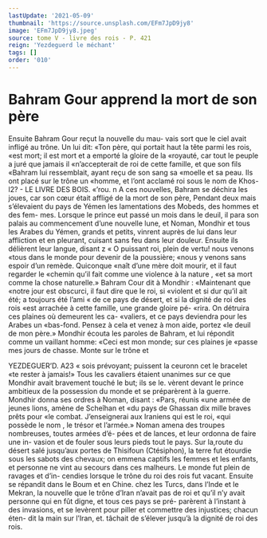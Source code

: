 ```yaml
---
lastUpdate: '2021-05-09'
thumbnail: 'https://source.unsplash.com/EFm7JpD9jy8'
image: 'EFm7JpD9jy8.jpeg'
source: tome V - livre des rois - P. 421
reign: 'Yezdeguerd le méchant'
tags: []
order: '010'
---
```


# Bahram Gour apprend la mort de son père

Ensuite Bahram Gour reçut la nouvelle du mau- vais sort que le ciel avait infligé au trône. Un lui dit: «Ton père, qui portait haut la tête parmi les rois, «est mort; il est mort et a emporté la gloire de la «royauté, car tout le peuple a juré que jamais il «n’accepterait de roi de cette famille, et que son fils «Bahram lui ressemblait, ayant reçu de son sang sa «moelle et sa peau. Ils ont placé sur le trône un «homme, et l’ont acclamé roi sous le nom de Khos-
l2? - LE LIVRE DES BOIS.
«’rou. n A ces nouvelles, Bahram se déchira les joues,
car son cœur était affligé de la mort de son père,
Pendant deux mais s’élevaient du pays de Yémen les lamentations des Mobeds, des hommes et des fem- mes. Lorsque le prince eut passé un mois dans le deuil, il para son palais au commencement d’une nouvelle lune, et Noman, Mondhir et tous les Arabes du Yémen, grands et petits, vinrent auprès de lui dans leur affliction et en pleurant, cuisant sans feu dans leur douleur. Ensuite ils délièrent leur langue, disant z « O puissant roi, plein de vertu! nous venons
«tous dans le monde pour devenir de la poussière; «nous y venons sans espoir d’un remède. Quiconque «naît d’une mère doit mourir, et il faut regarder le «chemin qu’il fait comme une violence à la nature , «et sa mort comme la chose naturelle.»
Bahram Cour dit à Mondhir : «Maintenant que
«notre jour est obscurci, il faut dire que le roi, si «violent et si dur qu’il ait été; a toujours été l’ami
« de ce pays de désert, et si la dignité de roi des rois «est arrachée à cette famille, une grande gloire pé- «rira. On détruira ces plaines où demeurent les ca- «valiers, et ce pays deviendra pour les Arabes un «bas-fond. Pensez à cela et venez à mon aide, portez «le deuil de mon père.» Mondhir écouta les paroles
de Bahram, et lui répondit comme un vaillant homme: «Ceci est mon monde; sur ces plaines je «passe mes jours de chasse. Monte sur le trône et

YEZDEGUER’D. A23 « sois prévoyant; puissent la ceuronn cet le bracelet
«te rester à jamais!»
Tous les cavaliers étaient unanimes sur ce que Mondhir avait bravement touché le but; ils se le. vèrent devant le prince ambitieux de la possession du monde et se préparèrent à la guerre. Mondhir donna ses ordres à Noman, disant : «Pars, réunis
«une armée de jeunes lions, amène de Scheîhan et
«du pays de Ghassan dix mille braves prêts pour «le combat. J’enseignerai aux Iraniens qui est le roi, «qui possède le nom , le trésor et l’armée.» Noman
amena des troupes nombreuses, toutes armées d’é-
pées et de lances, et leur ordonna de faire une in- vasion et de fouler sous leurs pieds tout le pays.
Sur la,route du désert salé jusqu’aux portes de
Thisifoun (Ctésiphon), la terre fut étourdie sous les
sabots des chevaux; on emmena captifs les femmes
et les enfants, et personne ne vint au secours dans
ces malheurs. Le monde fut plein de ravages et d’in-
cendies lorsque le trône du roi des rois fut vacant.
Ensuite se répandit dans le Boum et en Chine. chez
les Turcs, dans l’Inde et le Mekran, la nouvelle que
le trône d’lran n’avait pas de roi et qu’il n’y avait
personne qui en fût digne, et tous ces pays se pré-
parèrent à l’instant à des invasions, et se levèrent
pour piller et commettre des injustices; chacun éten- dit la main sur l’Iran, et. tâchait de s’élever jusqu’à
la dignité de roi des rois.
